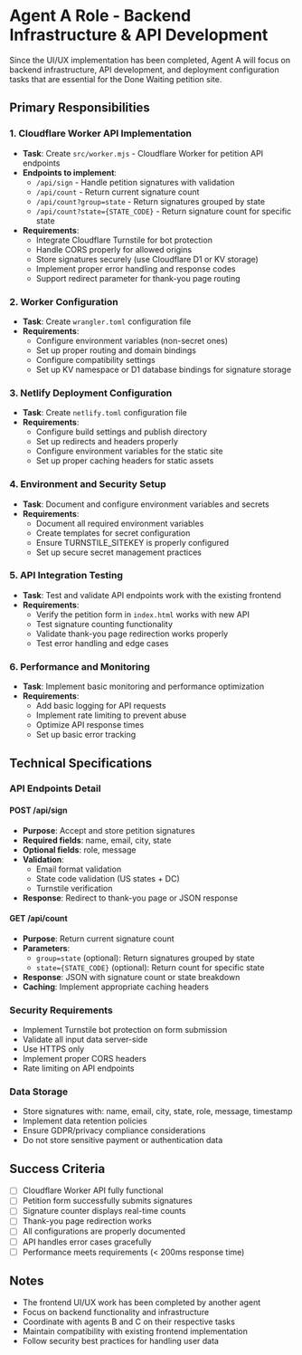 # Agent A Role - Backend Infrastructure & API Development

Since the UI/UX implementation has been completed, Agent A will focus on backend infrastructure, API development, and deployment configuration tasks that are essential for the Done Waiting petition site.

## Primary Responsibilities

### 1. Cloudflare Worker API Implementation
- **Task**: Create `src/worker.mjs` - Cloudflare Worker for petition API endpoints
- **Endpoints to implement**:
  - `/api/sign` - Handle petition signatures with validation
  - `/api/count` - Return current signature count
  - `/api/count?group=state` - Return signatures grouped by state
  - `/api/count?state={STATE_CODE}` - Return signature count for specific state
- **Requirements**:
  - Integrate Cloudflare Turnstile for bot protection
  - Handle CORS properly for allowed origins
  - Store signatures securely (use Cloudflare D1 or KV storage)
  - Implement proper error handling and response codes
  - Support redirect parameter for thank-you page routing

### 2. Worker Configuration
- **Task**: Create `wrangler.toml` configuration file
- **Requirements**:
  - Configure environment variables (non-secret ones)
  - Set up proper routing and domain bindings
  - Configure compatibility settings
  - Set up KV namespace or D1 database bindings for signature storage

### 3. Netlify Deployment Configuration
- **Task**: Create `netlify.toml` configuration file
- **Requirements**:
  - Configure build settings and publish directory
  - Set up redirects and headers properly
  - Configure environment variables for the static site
  - Set up proper caching headers for static assets

### 4. Environment and Security Setup
- **Task**: Document and configure environment variables and secrets
- **Requirements**:
  - Document all required environment variables
  - Create templates for secret configuration
  - Ensure TURNSTILE_SITEKEY is properly configured
  - Set up secure secret management practices

### 5. API Integration Testing
- **Task**: Test and validate API endpoints work with the existing frontend
- **Requirements**:
  - Verify the petition form in `index.html` works with new API
  - Test signature counting functionality
  - Validate thank-you page redirection works properly
  - Test error handling and edge cases

### 6. Performance and Monitoring
- **Task**: Implement basic monitoring and performance optimization
- **Requirements**:
  - Add basic logging for API requests
  - Implement rate limiting to prevent abuse
  - Optimize API response times
  - Set up basic error tracking

## Technical Specifications

### API Endpoints Detail

#### POST /api/sign
- **Purpose**: Accept and store petition signatures
- **Required fields**: name, email, city, state
- **Optional fields**: role, message
- **Validation**: 
  - Email format validation
  - State code validation (US states + DC)
  - Turnstile verification
- **Response**: Redirect to thank-you page or JSON response

#### GET /api/count
- **Purpose**: Return current signature count
- **Parameters**: 
  - `group=state` (optional): Return signatures grouped by state
  - `state={STATE_CODE}` (optional): Return count for specific state
- **Response**: JSON with signature count or state breakdown
- **Caching**: Implement appropriate caching headers

### Security Requirements
- Implement Turnstile bot protection on form submission
- Validate all input data server-side
- Use HTTPS only
- Implement proper CORS headers
- Rate limiting on API endpoints

### Data Storage
- Store signatures with: name, email, city, state, role, message, timestamp
- Implement data retention policies
- Ensure GDPR/privacy compliance considerations
- Do not store sensitive payment or authentication data

## Success Criteria
- [ ] Cloudflare Worker API fully functional
- [ ] Petition form successfully submits signatures
- [ ] Signature counter displays real-time counts
- [ ] Thank-you page redirection works
- [ ] All configurations are properly documented
- [ ] API handles error cases gracefully
- [ ] Performance meets requirements (< 200ms response time)

## Notes
- The frontend UI/UX work has been completed by another agent
- Focus on backend functionality and infrastructure
- Coordinate with agents B and C on their respective tasks
- Maintain compatibility with existing frontend implementation
- Follow security best practices for handling user data